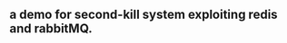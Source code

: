 a demo for second-kill system exploiting redis and rabbitMQ.  
------------------------------------------------------------
